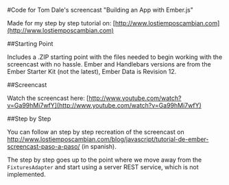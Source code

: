 #Code for Tom Dale's screencast "Building an App with Ember.js"


Made for my step by step tutorial on: [http://www.lostiemposcambian.com](http://www.lostiemposcambian.com)


##Starting Point

Includes a .ZIP starting point with the files needed to begin working with the screencast with no hassle. Ember and Handlebars versions are from the Ember Starter Kit (not the latest), Ember Data is Revision 12.

##Screencast

Watch the screencast here: [http://www.youtube.com/watch?v=Ga99hMi7wfY](http://www.youtube.com/watch?v=Ga99hMi7wfY)

##Step by Step

You can follow an step by step recreation of the screencast on http://www.lostiemposcambian.com/blog/javascript/tutorial-de-ember-screencast-paso-a-paso/ (in spanish).

The step by step goes up to the point where we move away from the ```FixturesAdapter``` and start using a server REST service, which is not implemented.
